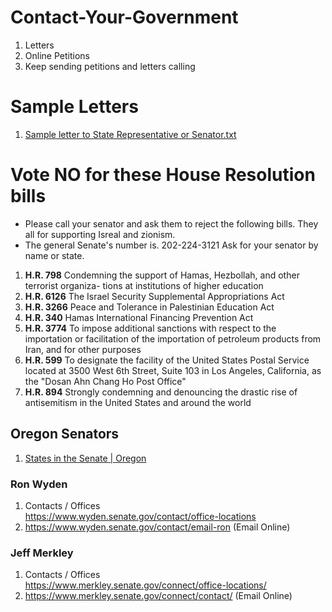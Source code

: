 # Contact-Your-Government

1. Letters
2. Online Petitions
3. Keep sending petitions and letters calling

# Sample Letters
1. [Sample letter to State Representative or Senator.txt](./Sample%20letter%20to%20State%20Representative%20or%20Senator.txt)

# Vote NO for these House Resolution bills
* Please call your senator and ask them to reject the following bills.  They all for supporting Isreal and zionism.
* The general Senate's number is.
202-224-3121
Ask for your senator by name or state.

1. **H.R. 798** Condemning the support of Hamas, Hezbollah, and other terrorist organiza-
tions at institutions of higher education
2. **H.R. 6126** 
The Israel Security Supplemental Appropriations Act
3. **H.R. 3266** 
Peace and Tolerance in Palestinian Education Act
4. **H.R. 340** 
Hamas International Financing Prevention Act
5. **H.R. 3774** To impose additional sanctions with respect to the importation or facilitation
of the importation of petroleum products from Iran, and for other purposes
6. **H.R. 599** 
To designate the facility of the United States Postal Service located at 3500 West 6th Street, Suite 103 in Los Angeles, California, as the "Dosan Ahn Chang Ho Post Office"
7. **H.R. 894** 
Strongly condemning and denouncing the drastic rise of antisemitism in the United States and around the world

   


<h2>Oregon Senators</h2>
<ol>
	<li>
	<a jsname="UWckNb" data-jsarwt="1" data-usg="AOvVaw37NpZ253Yhx9MSHXoTZzqt" data-ved="2ahUKEwiE38ag-P6CAxWqIjQIHRlCAIsQFnoECCoQAQ" data-ctbtn="0" data-jrwt="1" data-cthref="chrome://browser/url?sa=t&rct=j&q=&esrc=s&source=web&cd=&ved=2ahUKEwiE38ag-P6CAxWqIjQIHRlCAIsQFnoECCoQAQ&url=https%3A%2F%2Fwww.senate.gov%2Fstates%2FOR%2Fintro.htm&usg=AOvVaw37NpZ253Yhx9MSHXoTZzqt&opi=89978449" href="https://www.google.com/url?sa=t&rct=j&q=&esrc=s&source=web&cd=&ved=2ahUKEwiE38ag-P6CAxWqIjQIHRlCAIsQFnoECCoQAQ&url=https%3A%2F%2Fwww.senate.gov%2Fstates%2FOR%2Fintro.htm&usg=AOvVaw37NpZ253Yhx9MSHXoTZzqt&opi=89978449">
	States in the Senate | Oregon<span jscontroller="msmzHf" jsaction="rcuQ6b:npT2md;PYDNKe:bLV6Bd;mLt3mc"></span></a></li>
</ol>
<h3>Ron Wyden</h3>
<ol>
	<li>Contacts / Offices<br>
	<a href="https://www.wyden.senate.gov/contact/office-locations">
	https://www.wyden.senate.gov/contact/office-locations</a></li>
	<li><a href="https://www.wyden.senate.gov/contact/email-ron">
	https://www.wyden.senate.gov/contact/email-ron</a> (Email Online)</li>
</ol>
<h3>Jeff Merkley</h3>
<ol>
	<li>Contacts / Offices<br>
	<a href="https://www.merkley.senate.gov/connect/office-locations/">
	https://www.merkley.senate.gov/connect/office-locations/</a> </li>
	<li><a href="https://www.merkley.senate.gov/connect/contact/">
	https://www.merkley.senate.gov/connect/contact/</a> (Email Online)</li>
</ol>

